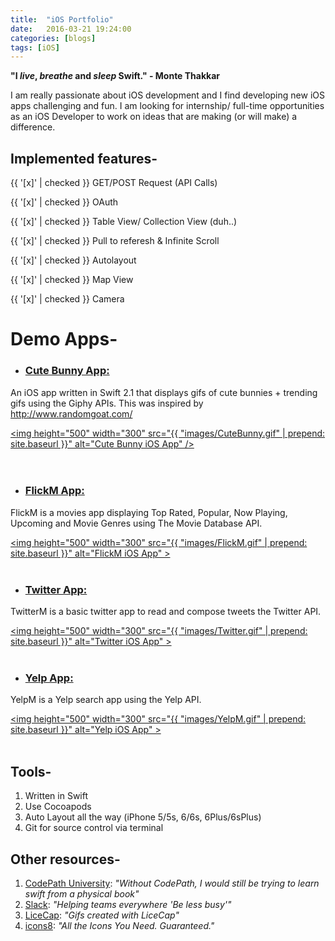 ```yaml
---
title:  "iOS Portfolio"
date:   2016-03-21 19:24:00
categories: [blogs]
tags: [iOS]
---
```

**"I _live_, _breathe_ and _sleep_ Swift." - Monte Thakkar**

I am really passionate about iOS development and I find developing new iOS apps challenging and fun. I am looking for internship/ full-time opportunities as an iOS Developer to work on ideas that are making (or will make) a difference.

## Implemented features-

{{ '[x]' | checked }} GET/POST Request (API Calls)

{{ '[x]' | checked }} OAuth

{{ '[x]' | checked }} Table View/ Collection View (duh..)

{{ '[x]' | checked }} Pull to referesh & Infinite Scroll

{{ '[x]' | checked }} Autolayout

{{ '[x]' | checked }} Map View

{{ '[x]' | checked }} Camera


# Demo Apps-

- ### <a href="https://github.com/Monte9/CuteBunnyApp"> Cute Bunny App: </a> 

An iOS app written in Swift 2.1 that displays gifs of cute bunnies + trending gifs using the Giphy APIs. This was inspired by <a href="http://www.randomgoat.com/">http://www.randomgoat.com/</a>

<a href="https://github.com/Monte9/CuteBunnyApp"><img  height="500" width="300" src="{{ "images/CuteBunny.gif" | prepend: site.baseurl }}" alt="Cute Bunny iOS App" /></a>
<br /><br /><br />


- ### <a href="https://github.com/Monte9/MoviesDBApp-CodePathU"> FlickM App: </a>

FlickM is a movies app displaying Top Rated, Popular, Now Playing, Upcoming and Movie Genres using The Movie Database API.

<a href="https://github.com/Monte9/MoviesDBApp-CodePathU"><img  height="500" width="300" src="{{ "images/FlickM.gif" | prepend: site.baseurl }}" alt="FlickM iOS App" ></a>
<br /><br />


- ### <a href="https://github.com/Monte9/TwitterApp-CodePathU"> Twitter App: </a>

TwitterM is a basic twitter app to read and compose tweets the Twitter API.

<a href="https://github.com/Monte9/TwitterApp-CodePathU"><img  height="500" width="300" src="{{ "images/Twitter.gif" | prepend: site.baseurl }}" alt="Twitter iOS App" ></a>
<br /><br />


- ### <a href="https://github.com/Monte9/YelpApp-CodePathU"> Yelp App: </a>

YelpM is a Yelp search app using the Yelp API.

<a href="https://github.com/Monte9/YelpApp-CodePathU"><img  height="500" width="300" src="{{ "images/YelpM.gif" | prepend: site.baseurl }}" alt="Yelp iOS App" ></a>
<br /><br />

## Tools-

1. Written in Swift
2. Use Cocoapods
3. Auto Layout all the way (iPhone 5/5s, 6/6s, 6Plus/6sPlus)
4. Git for source control via terminal

## Other resources-
1. [CodePath University][codepath]: _"Without CodePath, I would still be trying to learn swift from a physical book"_
2. [Slack][slack]: _"Helping teams everywhere 'Be less busy'"_
3. [LiceCap][licecap]: _"Gifs created with LiceCap"_
4. [icons8][icons8]: _"All the Icons You Need. Guaranteed."_

[codepath]:      https://codepath.com/
[slack]:   https://slack.com/
[licecap]: http://www.cockos.com/licecap/
[icons8]: https://icons8.com/